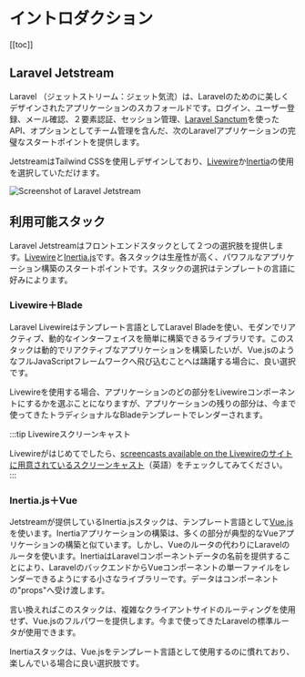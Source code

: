# イントロダクション

[[toc]]

## Laravel Jetstream

Laravel （ジェットストリーム：ジェット気流）は、Laravelのためのに美しくデザインされたアプリケーションのスカフォールドです。ログイン、ユーザー登録、メール確認、２要素認証、セッション管理、[Laravel Sanctum](https://github.com/laravel/sanctum)を使ったAPI、オプションとしてチーム管理を含んだ、次のLaravelアプリケーションの完璧なスタートポイントを提供します。

JetstreamはTailwind CSSを使用しデザインしており、[Livewire](./stacks/livewire.md)か[Inertia](./stacks/inertia.md)の使用を選択していただけます。

![Screenshot of Laravel Jetstream](./../assets/img/preview.png)

## 利用可能スタック

Laravel Jetstreamはフロントエンドスタックとして２つの選択肢を提供します。[Livewire](https://laravel-livewire.com)と[Inertia.js](https://inertiajs.com)です。各スタックは生産性が高く、パワフルなアプリケーション構築のスタートポイントです。スタックの選択はテンプレートの言語に好みによります。

### Livewire＋Blade

Laravel Livewireはテンプレート言語としてLaravel Bladeを使い、モダンでリアクティブ、動的なインターフェイスを簡単に構築できるライブラリです。このスタックは動的でリアクティブなアプリケーションを構築したいが、Vue.jsのようなフルJavaScriptフレームワークへ飛び込むことへは躊躇する場合に、良い選択です。

Livewireを使用する場合、アプリケーションのどの部分をLivewireコンポーネントにするかを選ぶことになりますが、アプリケーションの残りの部分は、今まで使ってきたトラディショナルなBladeテンプレートでレンダーされます。

:::tip Livewireスクリーンキャスト

Livewireがはじめてでしたら、[screencasts available on the Livewireのサイトに用意されているスクリーンキャスト](https://laravel-livewire.com/screencasts/installation)（英語）をチェックしてみてください。
:::

### Inertia.js＋Vue

Jetstreamが提供しているInertia.jsスタックは、テンプレート言語として[Vue.js](https://vuejs.org)を使います。Inertiaアプリケーションの構築は、多くの部分が典型的なVueアプリケーションの構築と似ています。しかし、Vueのルータの代わりにLaravelのルータを使います。InertiaはLaravelコンポーネントデータの名前を提供することにより、LaravelのバックエンドからVueコンポーネントの単一ファイルをレンダーできるようにする小さなライブラリーです。データはコンポーネントの"props"へ受け渡します。

言い換えればこのスタックは、複雑なクライアントサイドのルーティングを使用せず、Vue.jsのフルパワーを提供します。今まで使ってきたLaravelの標準ルータが使用できます。

Inertiaスタックは、Vue.jsをテンプレート言語として使用するのに慣れており、楽しんでいる場合に良い選択肢です。


